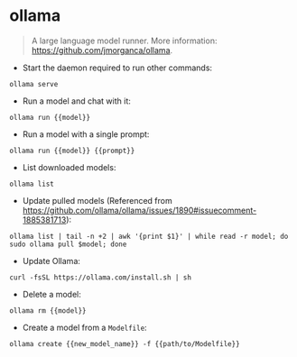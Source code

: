 # ollama

> A large language model runner.
> More information: <https://github.com/jmorganca/ollama>.

- Start the daemon required to run other commands:

`ollama serve`

- Run a model and chat with it:

`ollama run {{model}}`

- Run a model with a single prompt:

`ollama run {{model}} {{prompt}}`

- List downloaded models:

`ollama list`

- Update pulled models (Referenced from <https://github.com/ollama/ollama/issues/1890#issuecomment-1885381713>):

`ollama list | tail -n +2 | awk '{print $1}' | while read -r model; do  sudo ollama pull $model; done`

- Update Ollama:

`curl -fsSL https://ollama.com/install.sh | sh`

- Delete a model:

`ollama rm {{model}}`

- Create a model from a `Modelfile`:

`ollama create {{new_model_name}} -f {{path/to/Modelfile}}`

